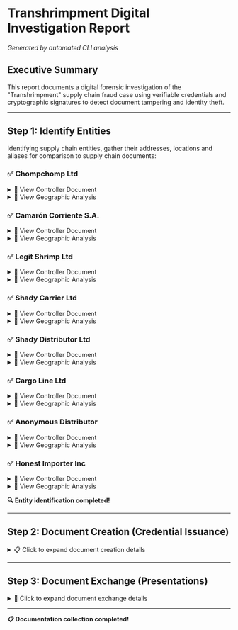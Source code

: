 # Transhrimpment Digital Investigation Report

*Generated by automated CLI analysis*

## Executive Summary

This report documents a digital forensic investigation of the "Transhrimpment" supply chain fraud case using verifiable credentials and cryptographic signatures to detect document tampering and identity theft.

---

## Step 1: Identify Entities

Identifying supply chain entities, gather their addresses, locations and aliases for comparison to supply chain documents:


### ✅ Chompchomp Ltd


<details>
<summary>📄 View Controller Document</summary>

```jsonc
{
  "@context": [
    "https://www.w3.org/ns/cid/v1",
    "https://geojson.org/geojson-ld/geojson-context.jsonld"
  ],
  "id": "https://chompchomp.example/entity/bvi-001",
  "verificationMethod": [
    {
      "id": "https://chompchomp.example/entity/bvi-001#nx62J6beWOO6mIavpWEQCg_GoOi8zfAECZ8p-zHxEvI",
      "type": "JsonWebKey",
      "controller": "https://chompchomp.example/entity/bvi-001",
      "publicKeyJwk": {
        "kid": "nx62J6beWOO6mIavpWEQCg_GoOi8zfAECZ8p-zHxEvI",
        "kty": "EC",
  // ... (truncated for brevity)
}
```

</details>

<details>
<summary>📍 View Geographic Analysis</summary>


```geojson
{
  "@context": [
    "https://www.w3.org/ns/cid/v1",
    "https://geojson.org/geojson-ld/geojson-context.jsonld"
  ],
  "id": "https://chompchomp.example/entity/bvi-001",
  "verificationMethod": [
    {
      "id": "https://chompchomp.example/entity/bvi-001#nx62J6beWOO6mIavpWEQCg_GoOi8zfAECZ8p-zHxEvI",
      "type": "JsonWebKey",
      "controller": "https://chompchomp.example/entity/bvi-001",
      "publicKeyJwk": {
        "kid": "nx62J6beWOO6mIavpWEQCg_GoOi8zfAECZ8p-zHxEvI",
        "kty": "EC",
        "crv": "P-256",
        "alg": "ES256",
        "x": "vb8xKTNFwYM4t1fjAfTPQBsbWPjkfUH60Q0mo9z4LQE",
        "y": "FBgWNv3E6G-RaCyXdSkl__I2Lk8x2hwqQH50LJ3ODY4",
        "key_ops": [
          "verify"
        ]
      }
    },
    {
      "id": "https://chompchomp.example/entity/bvi-001#5kl6Gvq9Jvvvy5UJzVVeIWKf6UWwmOylEUTn1VAX6wE",
      "type": "JsonWebKey",
      "controller": "https://chompchomp.example/entity/bvi-001",
      "publicKeyJwk": {
        "kid": "5kl6Gvq9Jvvvy5UJzVVeIWKf6UWwmOylEUTn1VAX6wE",
        "kty": "EC",
        "crv": "P-256",
        "alg": "ES256",
        "x": "6hRvSeHlwjSC-0LKnVoo3jmiK8C4tdLCA-rD0qymYKQ",
        "y": "bBP5TVaRr_pQArvHw5T8lT-So6wLaCGZ0vxHIaf0TzY",
        "key_ops": [
          "verify"
        ]
      }
    }
  ],
  "assertionMethod": [
    "https://chompchomp.example/entity/bvi-001#nx62J6beWOO6mIavpWEQCg_GoOi8zfAECZ8p-zHxEvI"
  ],
  "authentication": [
    "https://chompchomp.example/entity/bvi-001#5kl6Gvq9Jvvvy5UJzVVeIWKf6UWwmOylEUTn1VAX6wE"
  ],
  "alsoKnownAs": [
    "urn:ietf:spice:glue:gln:4598765432101",
    "urn:ietf:spice:glue:lei:5493000QQY3QQ6Y34321",
    "urn:ietf:spice:glue:pen:12345"
  ],
  "type": "FeatureCollection",
  "features": [
    {
      "type": "Feature",
      "geometry": {
        "type": "Point",
        "coordinates": [
          -64.6208,
          18.4167
        ]
      },
      "properties": {
        "name": "Chompchomp Ltd Main Office",
        "type": "Seafood Importer",
        "role": "headquarters",
        "address": {
          "streetAddress": "Main Street",
          "addressLocality": "Road Town",
          "addressRegion": "Tortola",
          "addressCountry": "VG"
        }
      }
    },
    {
      "type": "Feature",
      "geometry": {
        "type": "Point",
        "coordinates": [
          -64.615,
          18.418
        ]
      },
      "properties": {
        "name": "Chompchomp Ltd Warehouse",
        "type": "Storage Facility",
        "role": "cold-storage",
        "capacity": "10000kg"
      }
    }
  ]
}
```


</details>


### ✅ Camarón Corriente S.A.


<details>
<summary>📄 View Controller Document</summary>

```jsonc
{
  "@context": [
    "https://www.w3.org/ns/cid/v1",
    "https://geojson.org/geojson-ld/geojson-context.jsonld"
  ],
  "id": "https://camaron-corriente.example/entity/ve-pbc-001",
  "verificationMethod": [
    {
      "id": "https://camaron-corriente.example/entity/ve-pbc-001#wCgZYzU2U073ubVOEp7wcNHxwEIGuiEoY42b2tuKwfY",
      "type": "JsonWebKey",
      "controller": "https://camaron-corriente.example/entity/ve-pbc-001",
      "publicKeyJwk": {
        "kid": "wCgZYzU2U073ubVOEp7wcNHxwEIGuiEoY42b2tuKwfY",
        "kty": "EC",
  // ... (truncated for brevity)
}
```

</details>

<details>
<summary>📍 View Geographic Analysis</summary>


```geojson
{
  "@context": [
    "https://www.w3.org/ns/cid/v1",
    "https://geojson.org/geojson-ld/geojson-context.jsonld"
  ],
  "id": "https://camaron-corriente.example/entity/ve-pbc-001",
  "verificationMethod": [
    {
      "id": "https://camaron-corriente.example/entity/ve-pbc-001#wCgZYzU2U073ubVOEp7wcNHxwEIGuiEoY42b2tuKwfY",
      "type": "JsonWebKey",
      "controller": "https://camaron-corriente.example/entity/ve-pbc-001",
      "publicKeyJwk": {
        "kid": "wCgZYzU2U073ubVOEp7wcNHxwEIGuiEoY42b2tuKwfY",
        "kty": "EC",
        "crv": "P-256",
        "alg": "ES256",
        "x": "od157huUldxEgWY06BgwPXoRP-3mBvVGrg2aM09-eY0",
        "y": "9-NhMiNgOh2-lgsOGvzUKZXxAj-9Xw_QtpvvOt2LhSk",
        "key_ops": [
          "verify"
        ]
      }
    },
    {
      "id": "https://camaron-corriente.example/entity/ve-pbc-001#G5OJWJPRMVV4EQBPnv5Y2zHhV8lb13hzccIeLNFR9nU",
      "type": "JsonWebKey",
      "controller": "https://camaron-corriente.example/entity/ve-pbc-001",
      "publicKeyJwk": {
        "kid": "G5OJWJPRMVV4EQBPnv5Y2zHhV8lb13hzccIeLNFR9nU",
        "kty": "EC",
        "crv": "P-256",
        "alg": "ES256",
        "x": "z5Hry9ABSN60szLVg9ScUJb3W-Q6sdoGOUN5sl9lXI8",
        "y": "lChjGkAl5o1Iu7WI2YcbyC71qZtluj6ecILxqQeKUVo",
        "key_ops": [
          "verify"
        ]
      }
    }
  ],
  "assertionMethod": [
    "https://camaron-corriente.example/entity/ve-pbc-001#wCgZYzU2U073ubVOEp7wcNHxwEIGuiEoY42b2tuKwfY"
  ],
  "authentication": [
    "https://camaron-corriente.example/entity/ve-pbc-001#G5OJWJPRMVV4EQBPnv5Y2zHhV8lb13hzccIeLNFR9nU"
  ],
  "alsoKnownAs": [
    "urn:ietf:spice:glue:gln:4598765432102",
    "urn:ietf:spice:glue:lei:5493000QQY3QQ6Y34322",
    "urn:ietf:spice:glue:pen:12346"
  ],
  "type": "FeatureCollection",
  "features": [
    {
      "type": "Feature",
      "geometry": {
        "type": "Point",
        "coordinates": [
          -68.0125,
          10.4647
        ]
      },
      "properties": {
        "name": "Camarón Corriente S.A. Port Facility",
        "type": "Seafood Distributor",
        "role": "export-facility",
        "address": {
          "streetAddress": "Puerto Cabello Port",
          "addressLocality": "Puerto Cabello",
          "addressRegion": "Carabobo",
          "addressCountry": "VE"
        }
      }
    }
  ]
}
```


</details>


### ✅ Legit Shrimp Ltd


<details>
<summary>📄 View Controller Document</summary>

```jsonc
{
  "@context": [
    "https://www.w3.org/ns/cid/v1",
    "https://geojson.org/geojson-ld/geojson-context.jsonld"
  ],
  "id": "https://legit-shrimp.example/entity/tt-pos-001",
  "verificationMethod": [
    {
      "id": "https://legit-shrimp.example/entity/tt-pos-001#LrQ5E8KeOiQ62VVIc_iDcCU1xMwcIOzk1DciPI8DdpU",
      "type": "JsonWebKey",
      "controller": "https://legit-shrimp.example/entity/tt-pos-001",
      "publicKeyJwk": {
        "kid": "LrQ5E8KeOiQ62VVIc_iDcCU1xMwcIOzk1DciPI8DdpU",
        "kty": "EC",
  // ... (truncated for brevity)
}
```

</details>

<details>
<summary>📍 View Geographic Analysis</summary>


```geojson
{
  "@context": [
    "https://www.w3.org/ns/cid/v1",
    "https://geojson.org/geojson-ld/geojson-context.jsonld"
  ],
  "id": "https://legit-shrimp.example/entity/tt-pos-001",
  "verificationMethod": [
    {
      "id": "https://legit-shrimp.example/entity/tt-pos-001#LrQ5E8KeOiQ62VVIc_iDcCU1xMwcIOzk1DciPI8DdpU",
      "type": "JsonWebKey",
      "controller": "https://legit-shrimp.example/entity/tt-pos-001",
      "publicKeyJwk": {
        "kid": "LrQ5E8KeOiQ62VVIc_iDcCU1xMwcIOzk1DciPI8DdpU",
        "kty": "EC",
        "crv": "P-256",
        "alg": "ES256",
        "x": "xUZYceKR-OI4MtundtRaGWgMI1jJomJHbfuLgA4LOTQ",
        "y": "N8Fy9f3kMZbobXnzb-c6AOKrj543m1bsyaxksFI-tvc",
        "key_ops": [
          "verify"
        ]
      }
    },
    {
      "id": "https://legit-shrimp.example/entity/tt-pos-001#nr94L4yhi4eGBtPD8QUeYXgi78sbEihzUJ4rvqr8Tls",
      "type": "JsonWebKey",
      "controller": "https://legit-shrimp.example/entity/tt-pos-001",
      "publicKeyJwk": {
        "kid": "nr94L4yhi4eGBtPD8QUeYXgi78sbEihzUJ4rvqr8Tls",
        "kty": "EC",
        "crv": "P-256",
        "alg": "ES256",
        "x": "7Dufa0VGHTZ0nw2q7peGgT8OfOsz8E8PCiwJ6oZRQgM",
        "y": "3Z6wxNXfxASzeARkpJIeMZLXyt1ThccwG1t0ob8BvgY",
        "key_ops": [
          "verify"
        ]
      }
    }
  ],
  "assertionMethod": [
    "https://legit-shrimp.example/entity/tt-pos-001#LrQ5E8KeOiQ62VVIc_iDcCU1xMwcIOzk1DciPI8DdpU"
  ],
  "authentication": [
    "https://legit-shrimp.example/entity/tt-pos-001#nr94L4yhi4eGBtPD8QUeYXgi78sbEihzUJ4rvqr8Tls"
  ],
  "alsoKnownAs": [
    "urn:ietf:spice:glue:gln:4598765432103",
    "urn:ietf:spice:glue:lei:5493000QQY3QQ6Y34323",
    "urn:ietf:spice:glue:pen:12347"
  ],
  "type": "FeatureCollection",
  "features": [
    {
      "type": "Feature",
      "geometry": {
        "type": "Point",
        "coordinates": [
          -61.5167,
          10.6596
        ]
      },
      "properties": {
        "name": "Legit Shrimp Ltd Facility",
        "type": "Seafood Supplier",
        "role": "supplier",
        "address": {
          "streetAddress": "Port of Spain Harbor",
          "addressLocality": "Port of Spain",
          "addressRegion": "Port of Spain",
          "addressCountry": "TT"
        },
        "legitimacy": "legitimate-identity-stolen"
      }
    }
  ]
}
```


</details>


### ✅ Shady Carrier Ltd


<details>
<summary>📄 View Controller Document</summary>

```jsonc
{
  "@context": [
    "https://www.w3.org/ns/cid/v1",
    "https://geojson.org/geojson-ld/geojson-context.jsonld"
  ],
  "id": "https://shady-carrier.example/entity/aw-oru-001",
  "verificationMethod": [
    {
      "id": "https://shady-carrier.example/entity/aw-oru-001#n7GWD9LbqAZQy1Wt5XdYiy81GofxhJgFnIu8iduEMmE",
      "type": "JsonWebKey",
      "controller": "https://shady-carrier.example/entity/aw-oru-001",
      "publicKeyJwk": {
        "kid": "n7GWD9LbqAZQy1Wt5XdYiy81GofxhJgFnIu8iduEMmE",
        "kty": "EC",
  // ... (truncated for brevity)
}
```

</details>

<details>
<summary>📍 View Geographic Analysis</summary>


```geojson
{
  "@context": [
    "https://www.w3.org/ns/cid/v1",
    "https://geojson.org/geojson-ld/geojson-context.jsonld"
  ],
  "id": "https://shady-carrier.example/entity/aw-oru-001",
  "verificationMethod": [
    {
      "id": "https://shady-carrier.example/entity/aw-oru-001#n7GWD9LbqAZQy1Wt5XdYiy81GofxhJgFnIu8iduEMmE",
      "type": "JsonWebKey",
      "controller": "https://shady-carrier.example/entity/aw-oru-001",
      "publicKeyJwk": {
        "kid": "n7GWD9LbqAZQy1Wt5XdYiy81GofxhJgFnIu8iduEMmE",
        "kty": "EC",
        "crv": "P-256",
        "alg": "ES256",
        "x": "O8_j4yCoKKJMNapSfWEN37QJkeT3DYAdhgyHtnyF-Dg",
        "y": "cnlKpR7AMTtTjPTmMRWfy1xTZ8B_gu4BS7oVU8DQL5E",
        "key_ops": [
          "verify"
        ]
      }
    },
    {
      "id": "https://shady-carrier.example/entity/aw-oru-001#wZ4jnnC68M3NScMKDJfRs9tmYZYm7SYkrnEDjELvd8U",
      "type": "JsonWebKey",
      "controller": "https://shady-carrier.example/entity/aw-oru-001",
      "publicKeyJwk": {
        "kid": "wZ4jnnC68M3NScMKDJfRs9tmYZYm7SYkrnEDjELvd8U",
        "kty": "EC",
        "crv": "P-256",
        "alg": "ES256",
        "x": "oabo-YwYLrj4PM2RofODEtaFBbX5F1xfeoC5lSm_d-o",
        "y": "yV7oJnA7Jg7eMTg1mGMq0Goqo9o0MdjQpeF9clic1jM",
        "key_ops": [
          "verify"
        ]
      }
    }
  ],
  "assertionMethod": [
    "https://shady-carrier.example/entity/aw-oru-001#n7GWD9LbqAZQy1Wt5XdYiy81GofxhJgFnIu8iduEMmE"
  ],
  "authentication": [
    "https://shady-carrier.example/entity/aw-oru-001#wZ4jnnC68M3NScMKDJfRs9tmYZYm7SYkrnEDjELvd8U"
  ],
  "type": "FeatureCollection",
  "features": [
    {
      "type": "Feature",
      "geometry": {
        "type": "Point",
        "coordinates": [
          -70.027,
          12.5186
        ]
      },
      "properties": {
        "name": "Shady Carrier Ltd Operations",
        "type": "Carrier",
        "role": "substitute-carrier",
        "address": {
          "streetAddress": "Harbor District",
          "addressLocality": "Oranjestad",
          "addressRegion": "Aruba",
          "addressCountry": "AW"
        },
        "legitimacy": "fraudulent"
      }
    }
  ]
}
```


</details>


### ✅ Shady Distributor Ltd


<details>
<summary>📄 View Controller Document</summary>

```jsonc
{
  "@context": [
    "https://www.w3.org/ns/cid/v1",
    "https://geojson.org/geojson-ld/geojson-context.jsonld"
  ],
  "id": "https://shady-distributor.example/entity/bvi-002",
  "verificationMethod": [
    {
      "id": "https://shady-distributor.example/entity/bvi-002#HViV1wlQgzXXbdahjyFDVbU_RxPUVCLQCf51fyGatEc",
      "type": "JsonWebKey",
      "controller": "https://shady-distributor.example/entity/bvi-002",
      "publicKeyJwk": {
        "kid": "HViV1wlQgzXXbdahjyFDVbU_RxPUVCLQCf51fyGatEc",
        "kty": "EC",
  // ... (truncated for brevity)
}
```

</details>

<details>
<summary>📍 View Geographic Analysis</summary>


```geojson
{
  "@context": [
    "https://www.w3.org/ns/cid/v1",
    "https://geojson.org/geojson-ld/geojson-context.jsonld"
  ],
  "id": "https://shady-distributor.example/entity/bvi-002",
  "verificationMethod": [
    {
      "id": "https://shady-distributor.example/entity/bvi-002#HViV1wlQgzXXbdahjyFDVbU_RxPUVCLQCf51fyGatEc",
      "type": "JsonWebKey",
      "controller": "https://shady-distributor.example/entity/bvi-002",
      "publicKeyJwk": {
        "kid": "HViV1wlQgzXXbdahjyFDVbU_RxPUVCLQCf51fyGatEc",
        "kty": "EC",
        "crv": "P-256",
        "alg": "ES256",
        "x": "mcpc4991vFrddVHW3wYersLW68Ej_pULgV1pMQDugB4",
        "y": "xFS824TLI3lEqdpOhO1SM03yCTiwhTI5YkfDcSpjd-s",
        "key_ops": [
          "verify"
        ]
      }
    },
    {
      "id": "https://shady-distributor.example/entity/bvi-002#6Clq3Dk2UwwBaMsN2Qw2h1QGL5ARbPuAuKwgDUf8ubo",
      "type": "JsonWebKey",
      "controller": "https://shady-distributor.example/entity/bvi-002",
      "publicKeyJwk": {
        "kid": "6Clq3Dk2UwwBaMsN2Qw2h1QGL5ARbPuAuKwgDUf8ubo",
        "kty": "EC",
        "crv": "P-256",
        "alg": "ES256",
        "x": "24LjV4gWuQp58pNhUJRR94QH5CoQsIJFIVovJiEYmiI",
        "y": "x_AtZ0vLLiOZgwAGUTBUndyYnOtsA_cDvKWvyWNFeCk",
        "key_ops": [
          "verify"
        ]
      }
    }
  ],
  "assertionMethod": [
    "https://shady-distributor.example/entity/bvi-002#HViV1wlQgzXXbdahjyFDVbU_RxPUVCLQCf51fyGatEc"
  ],
  "authentication": [
    "https://shady-distributor.example/entity/bvi-002#6Clq3Dk2UwwBaMsN2Qw2h1QGL5ARbPuAuKwgDUf8ubo"
  ],
  "type": "FeatureCollection",
  "features": [
    {
      "type": "Feature",
      "geometry": {
        "type": "Point",
        "coordinates": [
          -64.6208,
          18.4167
        ]
      },
      "properties": {
        "name": "Shady Distributor Ltd Office",
        "type": "Seafood Distributor",
        "role": "intermediary",
        "address": {
          "streetAddress": "Offshore Building",
          "addressLocality": "Road Town",
          "addressRegion": "Tortola",
          "addressCountry": "VG"
        },
        "legitimacy": "fraudulent"
      }
    }
  ]
}
```


</details>


### ✅ Cargo Line Ltd


<details>
<summary>📄 View Controller Document</summary>

```jsonc
{
  "@context": [
    "https://www.w3.org/ns/cid/v1",
    "https://geojson.org/geojson-ld/geojson-context.jsonld"
  ],
  "id": "https://cargo-line.example/entity/pr-sju-001",
  "verificationMethod": [
    {
      "id": "https://cargo-line.example/entity/pr-sju-001#CYpN-W1EXc6cLPov7axBHMfDv3a_PZoj0LmDjFuP20M",
      "type": "JsonWebKey",
      "controller": "https://cargo-line.example/entity/pr-sju-001",
      "publicKeyJwk": {
        "kid": "CYpN-W1EXc6cLPov7axBHMfDv3a_PZoj0LmDjFuP20M",
        "kty": "EC",
  // ... (truncated for brevity)
}
```

</details>

<details>
<summary>📍 View Geographic Analysis</summary>


```geojson
{
  "@context": [
    "https://www.w3.org/ns/cid/v1",
    "https://geojson.org/geojson-ld/geojson-context.jsonld"
  ],
  "id": "https://cargo-line.example/entity/pr-sju-001",
  "verificationMethod": [
    {
      "id": "https://cargo-line.example/entity/pr-sju-001#CYpN-W1EXc6cLPov7axBHMfDv3a_PZoj0LmDjFuP20M",
      "type": "JsonWebKey",
      "controller": "https://cargo-line.example/entity/pr-sju-001",
      "publicKeyJwk": {
        "kid": "CYpN-W1EXc6cLPov7axBHMfDv3a_PZoj0LmDjFuP20M",
        "kty": "EC",
        "crv": "P-256",
        "alg": "ES256",
        "x": "CyAeJJM3QVXqkVYdLn1E41p8WlJY9KVXcSe4w9bu810",
        "y": "-ozUpC6b5F8kv_AFylZz2iAjwxzJjD463y73Ghd3OHU",
        "key_ops": [
          "verify"
        ]
      }
    },
    {
      "id": "https://cargo-line.example/entity/pr-sju-001#40DqwP_7Q5vg1FIWbH-OfbSvP6S6gmIxhXlhFRusLSw",
      "type": "JsonWebKey",
      "controller": "https://cargo-line.example/entity/pr-sju-001",
      "publicKeyJwk": {
        "kid": "40DqwP_7Q5vg1FIWbH-OfbSvP6S6gmIxhXlhFRusLSw",
        "kty": "EC",
        "crv": "P-256",
        "alg": "ES256",
        "x": "RlhbAC1nBWvI1-OUyedXQgIqbmZH1B-Vc6M0y34S1K0",
        "y": "5NDUXAzfPJSFqDSmWzajXkNKuTMsnY6x9cS1vMuZkOM",
        "key_ops": [
          "verify"
        ]
      }
    }
  ],
  "assertionMethod": [
    "https://cargo-line.example/entity/pr-sju-001#CYpN-W1EXc6cLPov7axBHMfDv3a_PZoj0LmDjFuP20M"
  ],
  "authentication": [
    "https://cargo-line.example/entity/pr-sju-001#40DqwP_7Q5vg1FIWbH-OfbSvP6S6gmIxhXlhFRusLSw"
  ],
  "alsoKnownAs": [
    "urn:ietf:spice:glue:gln:4598765432105",
    "urn:ietf:spice:glue:lei:5493000QQY3QQ6Y34325",
    "urn:ietf:spice:glue:pen:12349"
  ],
  "type": "FeatureCollection",
  "features": [
    {
      "type": "Feature",
      "geometry": {
        "type": "Point",
        "coordinates": [
          -66.1057,
          18.4655
        ]
      },
      "properties": {
        "name": "Cargo Line Ltd Terminal",
        "type": "Carrier",
        "role": "shipping-terminal",
        "address": {
          "streetAddress": "San Juan Port",
          "addressLocality": "San Juan",
          "addressRegion": "San Juan",
          "addressCountry": "PR"
        },
        "status": "fleet-repairs"
      }
    }
  ]
}
```


</details>


### ✅ Anonymous Distributor


<details>
<summary>📄 View Controller Document</summary>

```jsonc
{
  "@context": [
    "https://www.w3.org/ns/cid/v1",
    "https://geojson.org/geojson-ld/geojson-context.jsonld"
  ],
  "id": "https://anonymous-distributor.example/entity/vi-stt-001",
  "verificationMethod": [
    {
      "id": "https://anonymous-distributor.example/entity/vi-stt-001#FIqtv3VJ5UBHnM12mGc0X5ebDP0kvRCWOH2rt4BsZ3I",
      "type": "JsonWebKey",
      "controller": "https://anonymous-distributor.example/entity/vi-stt-001",
      "publicKeyJwk": {
        "kid": "FIqtv3VJ5UBHnM12mGc0X5ebDP0kvRCWOH2rt4BsZ3I",
        "kty": "EC",
  // ... (truncated for brevity)
}
```

</details>

<details>
<summary>📍 View Geographic Analysis</summary>


```geojson
{
  "@context": [
    "https://www.w3.org/ns/cid/v1",
    "https://geojson.org/geojson-ld/geojson-context.jsonld"
  ],
  "id": "https://anonymous-distributor.example/entity/vi-stt-001",
  "verificationMethod": [
    {
      "id": "https://anonymous-distributor.example/entity/vi-stt-001#FIqtv3VJ5UBHnM12mGc0X5ebDP0kvRCWOH2rt4BsZ3I",
      "type": "JsonWebKey",
      "controller": "https://anonymous-distributor.example/entity/vi-stt-001",
      "publicKeyJwk": {
        "kid": "FIqtv3VJ5UBHnM12mGc0X5ebDP0kvRCWOH2rt4BsZ3I",
        "kty": "EC",
        "crv": "P-256",
        "alg": "ES256",
        "x": "epiVTdrRJ7_oCgBVC9CENFQMATouDkFdgjEZ_fv0hno",
        "y": "Q676uMpDwdLZaNnvTx6ITGAz7ROtqfeTwjOnEGMxRFY",
        "key_ops": [
          "verify"
        ]
      }
    },
    {
      "id": "https://anonymous-distributor.example/entity/vi-stt-001#0JiKwGYOUs2kjcvt4r0r7TPOdj50u8Qiy6iC-msCpbU",
      "type": "JsonWebKey",
      "controller": "https://anonymous-distributor.example/entity/vi-stt-001",
      "publicKeyJwk": {
        "kid": "0JiKwGYOUs2kjcvt4r0r7TPOdj50u8Qiy6iC-msCpbU",
        "kty": "EC",
        "crv": "P-256",
        "alg": "ES256",
        "x": "1s9zQp3vIeDcaWt5LLIVD71QjvAVHx14tW9T8NCb02A",
        "y": "pOFO3eSARH_ifdEUAWSRtGuotEwlg9xMULir7G93aDA",
        "key_ops": [
          "verify"
        ]
      }
    }
  ],
  "assertionMethod": [
    "https://anonymous-distributor.example/entity/vi-stt-001#FIqtv3VJ5UBHnM12mGc0X5ebDP0kvRCWOH2rt4BsZ3I"
  ],
  "authentication": [
    "https://anonymous-distributor.example/entity/vi-stt-001#0JiKwGYOUs2kjcvt4r0r7TPOdj50u8Qiy6iC-msCpbU"
  ],
  "alsoKnownAs": [
    "urn:ietf:spice:glue:gln:4598765432106",
    "urn:ietf:spice:glue:lei:5493000QQY3QQ6Y34326",
    "urn:ietf:spice:glue:pen:12350"
  ],
  "type": "FeatureCollection",
  "features": [
    {
      "type": "Feature",
      "geometry": {
        "type": "Point",
        "coordinates": [
          -64.9307,
          18.3419
        ]
      },
      "properties": {
        "name": "Anonymous Distributor Warehouse",
        "type": "Seafood Distributor",
        "role": "final-buyer",
        "address": {
          "streetAddress": "Charlotte Amalie Port",
          "addressLocality": "Charlotte Amalie",
          "addressRegion": "St. Thomas",
          "addressCountry": "VI"
        },
        "legitimacy": "legitimate-victim"
      }
    }
  ]
}
```


</details>


### ✅ Honest Importer Inc


<details>
<summary>📄 View Controller Document</summary>

```jsonc
{
  "@context": [
    "https://www.w3.org/ns/cid/v1",
    "https://geojson.org/geojson-ld/geojson-context.jsonld"
  ],
  "id": "https://honest-importer.example/entity/us-mia-001",
  "verificationMethod": [
    {
      "id": "https://honest-importer.example/entity/us-mia-001#Vi0LSTwvj_ws3nIjfNPMJS31juPClrUPOAzctwlCAZI",
      "type": "JsonWebKey",
      "controller": "https://honest-importer.example/entity/us-mia-001",
      "publicKeyJwk": {
        "kid": "Vi0LSTwvj_ws3nIjfNPMJS31juPClrUPOAzctwlCAZI",
        "kty": "EC",
  // ... (truncated for brevity)
}
```

</details>

<details>
<summary>📍 View Geographic Analysis</summary>


```geojson
{
  "@context": [
    "https://www.w3.org/ns/cid/v1",
    "https://geojson.org/geojson-ld/geojson-context.jsonld"
  ],
  "id": "https://honest-importer.example/entity/us-mia-001",
  "verificationMethod": [
    {
      "id": "https://honest-importer.example/entity/us-mia-001#Vi0LSTwvj_ws3nIjfNPMJS31juPClrUPOAzctwlCAZI",
      "type": "JsonWebKey",
      "controller": "https://honest-importer.example/entity/us-mia-001",
      "publicKeyJwk": {
        "kid": "Vi0LSTwvj_ws3nIjfNPMJS31juPClrUPOAzctwlCAZI",
        "kty": "EC",
        "crv": "P-256",
        "alg": "ES256",
        "x": "ji254yTxwgtXnmK09oIhM38Y-_23wWRv1S3vh2ZXVU8",
        "y": "QLCAo0sieFK9cfSSakkRg_P0_-UiXwR3HyXIoULlde4",
        "key_ops": [
          "verify"
        ]
      }
    },
    {
      "id": "https://honest-importer.example/entity/us-mia-001#Q8rnIRwrk-G_2vie7dP8AlbXiTGGKExx7Y1QnIj4C-E",
      "type": "JsonWebKey",
      "controller": "https://honest-importer.example/entity/us-mia-001",
      "publicKeyJwk": {
        "kid": "Q8rnIRwrk-G_2vie7dP8AlbXiTGGKExx7Y1QnIj4C-E",
        "kty": "EC",
        "crv": "P-256",
        "alg": "ES256",
        "x": "pWpf2ySOo7Q5YaajR0gwmjS6NFMJaRfK1J9rY-exwDU",
        "y": "pnKf8E48uq_e4amkTD5Lwm5s9WY2YwXXh6lG4M2PNUY",
        "key_ops": [
          "verify"
        ]
      }
    }
  ],
  "assertionMethod": [
    "https://honest-importer.example/entity/us-mia-001#Vi0LSTwvj_ws3nIjfNPMJS31juPClrUPOAzctwlCAZI"
  ],
  "authentication": [
    "https://honest-importer.example/entity/us-mia-001#Q8rnIRwrk-G_2vie7dP8AlbXiTGGKExx7Y1QnIj4C-E"
  ],
  "alsoKnownAs": [
    "urn:ietf:spice:glue:gln:4598765432107",
    "urn:ietf:spice:glue:lei:5493000QQY3QQ6Y34327",
    "urn:ietf:spice:glue:pen:12351"
  ],
  "type": "FeatureCollection",
  "features": [
    {
      "type": "Feature",
      "geometry": {
        "type": "Point",
        "coordinates": [
          -80.1918,
          25.7617
        ]
      },
      "properties": {
        "name": "Honest Importer Inc Headquarters",
        "type": "Seafood Importer",
        "role": "headquarters",
        "address": {
          "streetAddress": "1001 Biscayne Boulevard",
          "addressLocality": "Miami",
          "addressRegion": "Florida",
          "addressCountry": "US"
        },
        "legitimacy": "legitimate"
      }
    },
    {
      "type": "Feature",
      "geometry": {
        "type": "Point",
        "coordinates": [
          -80.1776,
          25.7877
        ]
      },
      "properties": {
        "name": "Honest Importer Inc Processing Facility",
        "type": "Processing Facility",
        "role": "import-processing",
        "capacity": "15000kg",
        "certifications": [
          "HACCP",
          "FDA"
        ]
      }
    }
  ]
}
```


</details>



**🔍 Entity identification completed!**


---

## Step 2: Document Creation (Credential Issuance)

<details>
<summary>📋 Click to expand document creation details</summary>

Issuing verifiable credentials based on the Transhrimpment supply chain narrative.
This includes 8 legitimate documents and 1 fraudulent certificate of origin.
Each credential is cryptographically signed by the appropriate entity using their private keys and verified against their controller documents.


### ✅ Purchase Order (Chompchomp → Camarón Corriente)

<details>
<summary>Document Verification</summary>

**Verify Command:**
```bash
bun src/cli.ts verify-credential --credential case-studies/transhrimpment/credentials/chompchomp-purchase-order.json --controller case-studies/transhrimpment/controllers/chompchomp-controller.json
```

**Verify Result:**
```
✅ Credential verification successful
{
  "@context": [
    "https://www.w3.org/ns/credentials/v2",
    "https://geojson.org/geojson-ld/geojson-context.jsonld"
  ],
  "type": [
    "VerifiableCredential",
    "PurchaseOrderCredential"
  ],
  "issuer": "https://chompchomp.example/entity/bvi-001",
  "cnf": {
    "kid": "nx62J6beWOO6mIavpWEQCg_GoOi8zfAECZ8p-zHxEvI"
  },
  "credentialSubject": {
    "id": "https://orders.example/po-2024-001",
```

</details>


</details>

---

## Step 3: Document Exchange (Presentations)

<details>
<summary>🔄 Click to expand document exchange details</summary>

Creating and verifying presentations of the issued credentials.
Presentations demonstrate how credentials are shared and verified in real supply chain exchanges.
This step reveals the fraud detection capabilities when forged credentials are presented.


#### ✅ Presentation for Purchase Order (Chompchomp → Camarón Corriente)

<details>
<summary>Presentation Verification</summary>

**Verify Command:**
```bash
bun src/cli.ts verify-presentation --presentation case-studies/transhrimpment/presentations/chompchomp-purchase-order-presentation.json --controller case-studies/transhrimpment/controllers/chompchomp-controller.json
```

**Verify Result:**
```
❌ Presentation verification failed: Error: Presentation key mismatch: credential requires key nx62J6beWOO6mIavpWEQCg_GoOi8zfAECZ8p-zHxEvI but presentation was signed with 5kl6Gvq9Jvvvy5UJzVVeIWKf6UWwmOylEUTn1VAX6wE
```

</details>


### ✅ Commercial Invoice (Camarón Corriente → Chompchomp)

<details>
<summary>Document Verification</summary>

**Verify Command:**
```bash
bun src/cli.ts verify-credential --credential case-studies/transhrimpment/credentials/camaron-corriente-invoice.json --controller case-studies/transhrimpment/controllers/camaron-corriente-controller.json
```

**Verify Result:**
```
✅ Credential verification successful
{
  "@context": [
    "https://www.w3.org/ns/credentials/v2",
    "https://geojson.org/geojson-ld/geojson-context.jsonld"
  ],
  "type": [
    "VerifiableCredential",
    "CommercialInvoiceCredential"
  ],
  "issuer": "https://camaron-corriente.example/entity/ve-pbc-001",
  "cnf": {
    "kid": "wCgZYzU2U073ubVOEp7wcNHxwEIGuiEoY42b2tuKwfY"
  },
  "credentialSubject": {
    "id": "https://invoices.example/inv-2024-001",
```

</details>


#### ✅ Presentation for Commercial Invoice (Camarón Corriente → Chompchomp)

<details>
<summary>Presentation Verification</summary>

**Verify Command:**
```bash
bun src/cli.ts verify-presentation --presentation case-studies/transhrimpment/presentations/camaron-corriente-invoice-presentation.json --controller case-studies/transhrimpment/controllers/camaron-corriente-controller.json
```

**Verify Result:**
```
❌ Presentation verification failed: Error: Presentation key mismatch: credential requires key wCgZYzU2U073ubVOEp7wcNHxwEIGuiEoY42b2tuKwfY but presentation was signed with G5OJWJPRMVV4EQBPnv5Y2zHhV8lb13hzccIeLNFR9nU
```

</details>


### ✅ Certificate of Origin (Camarón Corriente → Chompchomp)

<details>
<summary>Document Verification</summary>

**Verify Command:**
```bash
bun src/cli.ts verify-credential --credential case-studies/transhrimpment/credentials/camaron-corriente-origin.json --controller case-studies/transhrimpment/controllers/camaron-corriente-controller.json
```

**Verify Result:**
```
✅ Credential verification successful
{
  "@context": [
    "https://www.w3.org/ns/credentials/v2",
    "https://geojson.org/geojson-ld/geojson-context.jsonld"
  ],
  "type": [
    "VerifiableCredential",
    "CertificateOfOriginCredential"
  ],
  "issuer": "https://legit-shrimp.example/entity/tt-pos-001",
  "cnf": {
    "kid": "LrQ5E8KeOiQ62VVIc_iDcCU1xMwcIOzk1DciPI8DdpU"
  },
  "credentialSubject": {
    "id": "https://certificates.example/coo-2024-001",
```

</details>


#### ✅ Presentation for Certificate of Origin (Camarón Corriente → Chompchomp)

<details>
<summary>Presentation Verification</summary>

**Verify Command:**
```bash
bun src/cli.ts verify-presentation --presentation case-studies/transhrimpment/presentations/camaron-corriente-origin-presentation.json --controller case-studies/transhrimpment/controllers/camaron-corriente-controller.json
```

**Verify Result:**
```
❌ Presentation verification failed: Error: Controller not found for id: https://legit-shrimp.example/entity/tt-pos-001
```

</details>


### ✅ Bill of Lading (Shady Carrier → Chompchomp)

<details>
<summary>Document Verification</summary>

**Verify Command:**
```bash
bun src/cli.ts verify-credential --credential case-studies/transhrimpment/credentials/shady-carrier-lading.json --controller case-studies/transhrimpment/controllers/shady-carrier-controller.json
```

**Verify Result:**
```
✅ Credential verification successful
{
  "@context": [
    "https://www.w3.org/ns/credentials/v2",
    "https://geojson.org/geojson-ld/geojson-context.jsonld"
  ],
  "type": [
    "VerifiableCredential",
    "BillOfLadingCredential"
  ],
  "issuer": "https://shady-carrier.example/entity/aw-oru-001",
  "cnf": {
    "kid": "n7GWD9LbqAZQy1Wt5XdYiy81GofxhJgFnIu8iduEMmE"
  },
  "credentialSubject": {
    "id": "https://shipments.example/bol-2024-001",
```

</details>


#### ✅ Presentation for Bill of Lading (Shady Carrier → Chompchomp)

<details>
<summary>Presentation Verification</summary>

**Verify Command:**
```bash
bun src/cli.ts verify-presentation --presentation case-studies/transhrimpment/presentations/shady-carrier-lading-presentation.json --controller case-studies/transhrimpment/controllers/shady-carrier-controller.json
```

**Verify Result:**
```
❌ Presentation verification failed: Error: Presentation key mismatch: credential requires key n7GWD9LbqAZQy1Wt5XdYiy81GofxhJgFnIu8iduEMmE but presentation was signed with wZ4jnnC68M3NScMKDJfRs9tmYZYm7SYkrnEDjELvd8U
```

</details>


### ✅ Secondary Purchase Order (Anonymous Distributor → Shady Distributor)

<details>
<summary>Document Verification</summary>

**Verify Command:**
```bash
bun src/cli.ts verify-credential --credential case-studies/transhrimpment/credentials/anonymous-distributor-purchase-order.json --controller case-studies/transhrimpment/controllers/anonymous-distributor-controller.json
```

**Verify Result:**
```
✅ Credential verification successful
{
  "@context": [
    "https://www.w3.org/ns/credentials/v2",
    "https://geojson.org/geojson-ld/geojson-context.jsonld"
  ],
  "type": [
    "VerifiableCredential",
    "PurchaseOrderCredential"
  ],
  "issuer": "https://chompchomp.example/entity/bvi-001",
  "cnf": {
    "kid": "nx62J6beWOO6mIavpWEQCg_GoOi8zfAECZ8p-zHxEvI"
  },
  "credentialSubject": {
    "id": "https://orders.example/po-2024-001",
```

</details>


#### ✅ Presentation for Secondary Purchase Order (Anonymous Distributor → Shady Distributor)

<details>
<summary>Presentation Verification</summary>

**Verify Command:**
```bash
bun src/cli.ts verify-presentation --presentation case-studies/transhrimpment/presentations/anonymous-distributor-purchase-order-presentation.json --controller case-studies/transhrimpment/controllers/anonymous-distributor-controller.json
```

**Verify Result:**
```
❌ Presentation verification failed: Error: Controller not found for id: https://chompchomp.example/entity/bvi-001
```

</details>


### ✅ Secondary Commercial Invoice (Shady Distributor → Anonymous Distributor)

<details>
<summary>Document Verification</summary>

**Verify Command:**
```bash
bun src/cli.ts verify-credential --credential case-studies/transhrimpment/credentials/shady-distributor-invoice.json --controller case-studies/transhrimpment/controllers/shady-distributor-controller.json
```

**Verify Result:**
```
✅ Credential verification successful
{
  "@context": [
    "https://www.w3.org/ns/credentials/v2",
    "https://geojson.org/geojson-ld/geojson-context.jsonld"
  ],
  "type": [
    "VerifiableCredential",
    "CommercialInvoiceCredential"
  ],
  "issuer": "https://camaron-corriente.example/entity/ve-pbc-001",
  "cnf": {
    "kid": "wCgZYzU2U073ubVOEp7wcNHxwEIGuiEoY42b2tuKwfY"
  },
  "credentialSubject": {
    "id": "https://invoices.example/inv-2024-001",
```

</details>


#### ✅ Presentation for Secondary Commercial Invoice (Shady Distributor → Anonymous Distributor)

<details>
<summary>Presentation Verification</summary>

**Verify Command:**
```bash
bun src/cli.ts verify-presentation --presentation case-studies/transhrimpment/presentations/shady-distributor-invoice-presentation.json --controller case-studies/transhrimpment/controllers/shady-distributor-controller.json
```

**Verify Result:**
```
❌ Presentation verification failed: Error: Controller not found for id: https://camaron-corriente.example/entity/ve-pbc-001
```

</details>


### ✅ Secondary Bill of Lading (Cargo Line → Anonymous Distributor)

<details>
<summary>Document Verification</summary>

**Verify Command:**
```bash
bun src/cli.ts verify-credential --credential case-studies/transhrimpment/credentials/cargo-line-secondary-lading.json --controller case-studies/transhrimpment/controllers/cargo-line-controller.json
```

**Verify Result:**
```
✅ Credential verification successful
{
  "@context": [
    "https://www.w3.org/ns/credentials/v2",
    "https://geojson.org/geojson-ld/geojson-context.jsonld"
  ],
  "type": [
    "VerifiableCredential",
    "BillOfLadingCredential"
  ],
  "issuer": "https://shady-carrier.example/entity/aw-oru-001",
  "cnf": {
    "kid": "n7GWD9LbqAZQy1Wt5XdYiy81GofxhJgFnIu8iduEMmE"
  },
  "credentialSubject": {
    "id": "https://shipments.example/bol-2024-001",
```

</details>


#### ✅ Presentation for Secondary Bill of Lading (Cargo Line → Anonymous Distributor)

<details>
<summary>Presentation Verification</summary>

**Verify Command:**
```bash
bun src/cli.ts verify-presentation --presentation case-studies/transhrimpment/presentations/cargo-line-secondary-lading-presentation.json --controller case-studies/transhrimpment/controllers/cargo-line-controller.json
```

**Verify Result:**
```
❌ Presentation verification failed: Error: Controller not found for id: https://shady-carrier.example/entity/aw-oru-001
```

</details>


### ✅ Certificate of Origin (Legit Shrimp → Honest Importer) - WILL BE STOLEN

<details>
<summary>Document Verification</summary>

**Verify Command:**
```bash
bun src/cli.ts verify-credential --credential case-studies/transhrimpment/credentials/legit-shrimp-honest-importer-origin.json --controller case-studies/transhrimpment/controllers/legit-shrimp-controller.json
```

**Verify Result:**
```
✅ Credential verification successful
{
  "@context": [
    "https://www.w3.org/ns/credentials/v2",
    "https://geojson.org/geojson-ld/geojson-context.jsonld"
  ],
  "type": [
    "VerifiableCredential",
    "CertificateOfOriginCredential"
  ],
  "issuer": "https://legit-shrimp.example/entity/tt-pos-001",
  "cnf": {
    "kid": "LrQ5E8KeOiQ62VVIc_iDcCU1xMwcIOzk1DciPI8DdpU"
  },
  "credentialSubject": {
    "id": "https://certificates.example/coo-2024-001",
```

</details>


#### ✅ Presentation for Certificate of Origin (Legit Shrimp → Honest Importer) - WILL BE STOLEN

<details>
<summary>Presentation Verification</summary>

**Verify Command:**
```bash
bun src/cli.ts verify-presentation --presentation case-studies/transhrimpment/presentations/legit-shrimp-honest-importer-origin-presentation.json --controller case-studies/transhrimpment/controllers/legit-shrimp-controller.json
```

**Verify Result:**
```
❌ Presentation verification failed: Error: Presentation key mismatch: credential requires key LrQ5E8KeOiQ62VVIc_iDcCU1xMwcIOzk1DciPI8DdpU but presentation was signed with nr94L4yhi4eGBtPD8QUeYXgi78sbEihzUJ4rvqr8Tls
```

</details>


### ✅ FRAUDULENT Certificate of Origin (Shady Distributor forging Legit Shrimp identity)

<details>
<summary>Document Verification</summary>

**Verify Command:**
```bash
bun src/cli.ts verify-credential --credential case-studies/transhrimpment/credentials/shady-distributor-fraudulent-origin.json --controller case-studies/transhrimpment/controllers/shady-distributor-controller.json
```

**Verify Result:**
```
✅ Credential verification successful
{
  "@context": [
    "https://www.w3.org/ns/credentials/v2",
    "https://geojson.org/geojson-ld/geojson-context.jsonld"
  ],
  "type": [
    "VerifiableCredential",
    "CertificateOfOriginCredential"
  ],
  "issuer": "https://legit-shrimp.example/entity/tt-pos-001",
  "cnf": {
    "kid": "LrQ5E8KeOiQ62VVIc_iDcCU1xMwcIOzk1DciPI8DdpU"
  },
  "credentialSubject": {
    "id": "https://certificates.example/coo-2024-001",
```

</details>


#### ✅ Presentation for FRAUDULENT Certificate of Origin (Shady Distributor forging Legit Shrimp identity)

<details>
<summary>Presentation Verification</summary>

**Verify Command:**
```bash
bun src/cli.ts verify-presentation --presentation case-studies/transhrimpment/presentations/shady-distributor-fraudulent-origin-presentation.json --controller case-studies/transhrimpment/controllers/shady-distributor-controller.json
```

**Verify Result:**
```
❌ Presentation verification failed: Error: Controller not found for id: https://legit-shrimp.example/entity/tt-pos-001
```

</details>


</details>

---

**📋 Documentation collection completed!**

